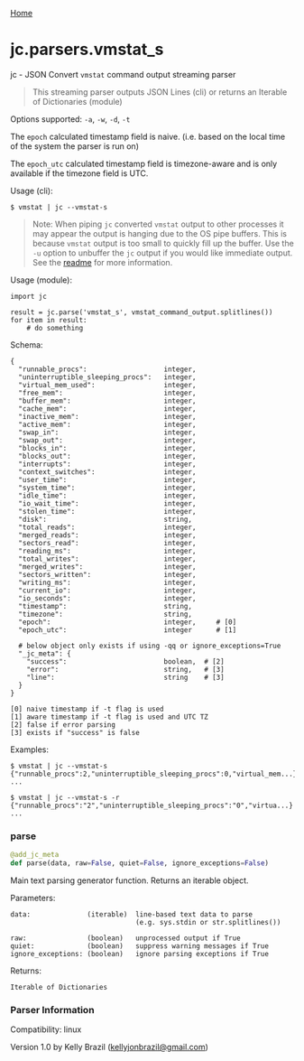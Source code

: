 [Home](https://kellyjonbrazil.github.io/jc/)
<a id="jc.parsers.vmstat_s"></a>

# jc.parsers.vmstat\_s

jc - JSON Convert `vmstat` command output streaming parser

> This streaming parser outputs JSON Lines (cli) or returns an Iterable of
  Dictionaries (module)

Options supported: `-a`, `-w`, `-d`, `-t`

The `epoch` calculated timestamp field is naive. (i.e. based on the local
time of the system the parser is run on)

The `epoch_utc` calculated timestamp field is timezone-aware and is only
available if the timezone field is UTC.

Usage (cli):

    $ vmstat | jc --vmstat-s

> Note: When piping `jc` converted `vmstat` output to other processes it may
  appear the output is hanging due to the OS pipe buffers. This is because
  `vmstat` output is too small to quickly fill up the buffer. Use the `-u`
  option to unbuffer the `jc` output if you would like immediate output. See
  the [readme](https://github.com/kellyjonbrazil/jc/tree/master#unbuffering-output)
  for more information.

Usage (module):

    import jc

    result = jc.parse('vmstat_s', vmstat_command_output.splitlines())
    for item in result:
        # do something

Schema:

    {
      "runnable_procs":                   integer,
      "uninterruptible_sleeping_procs":   integer,
      "virtual_mem_used":                 integer,
      "free_mem":                         integer,
      "buffer_mem":                       integer,
      "cache_mem":                        integer,
      "inactive_mem":                     integer,
      "active_mem":                       integer,
      "swap_in":                          integer,
      "swap_out":                         integer,
      "blocks_in":                        integer,
      "blocks_out":                       integer,
      "interrupts":                       integer,
      "context_switches":                 integer,
      "user_time":                        integer,
      "system_time":                      integer,
      "idle_time":                        integer,
      "io_wait_time":                     integer,
      "stolen_time":                      integer,
      "disk":                             string,
      "total_reads":                      integer,
      "merged_reads":                     integer,
      "sectors_read":                     integer,
      "reading_ms":                       integer,
      "total_writes":                     integer,
      "merged_writes":                    integer,
      "sectors_written":                  integer,
      "writing_ms":                       integer,
      "current_io":                       integer,
      "io_seconds":                       integer,
      "timestamp":                        string,
      "timezone":                         string,
      "epoch":                            integer,     # [0]
      "epoch_utc":                        integer      # [1]

      # below object only exists if using -qq or ignore_exceptions=True
      "_jc_meta": {
        "success":                        boolean,  # [2]
        "error":                          string,   # [3]
        "line":                           string    # [3]
      }
    }

    [0] naive timestamp if -t flag is used
    [1] aware timestamp if -t flag is used and UTC TZ
    [2] false if error parsing
    [3] exists if "success" is false

Examples:

    $ vmstat | jc --vmstat-s
    {"runnable_procs":2,"uninterruptible_sleeping_procs":0,"virtual_mem...}
    ...

    $ vmstat | jc --vmstat-s -r
    {"runnable_procs":"2","uninterruptible_sleeping_procs":"0","virtua...}
    ...

<a id="jc.parsers.vmstat_s.parse"></a>

### parse

```python
@add_jc_meta
def parse(data, raw=False, quiet=False, ignore_exceptions=False)
```

Main text parsing generator function. Returns an iterable object.

Parameters:

    data:              (iterable)  line-based text data to parse
                                   (e.g. sys.stdin or str.splitlines())

    raw:               (boolean)   unprocessed output if True
    quiet:             (boolean)   suppress warning messages if True
    ignore_exceptions: (boolean)   ignore parsing exceptions if True

Returns:

    Iterable of Dictionaries

### Parser Information
Compatibility:  linux

Version 1.0 by Kelly Brazil (kellyjonbrazil@gmail.com)
